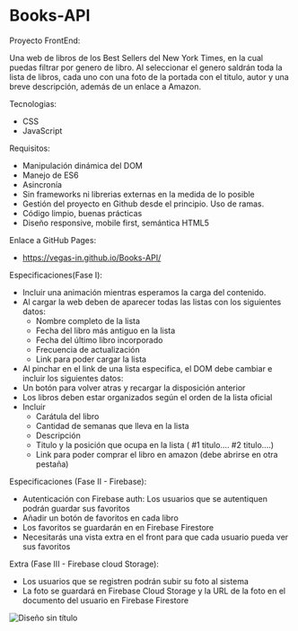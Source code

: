 # Books-API
Proyecto FrontEnd:

Una web de libros de los Best Sellers del New York Times, en la cual puedas filtrar por genero de libro. Al seleccionar el genero saldrán toda la lista de libros, cada uno con una foto de la portada con el titulo, autor y una breve descripción, además de un enlace a Amazon.

Tecnologias:

- CSS
- JavaScript
  
Requisitos:

- Manipulación dinámica del DOM
- Manejo de ES6
- Asincronía
- Sin frameworks ni librerias externas en la medida de lo posible
- Gestión del proyecto en Github desde el principio. Uso de ramas.
- Código limpio, buenas prácticas
- Diseño responsive, mobile first, semántica HTML5

Enlace a GitHub Pages:
- https://vegas-in.github.io/Books-API/


Especificaciones(Fase I):

- Incluir una animación mientras esperamos la carga del contenido.
- Al cargar la web deben de aparecer todas las listas con los siguientes datos:
  - Nombre completo de la lista
  - Fecha del libro más antiguo en la lista
  - Fecha del último libro incorporado
  - Frecuencia de actualización
  - Link para poder cargar la lista
- Al pinchar en el link de una lista especifica, el DOM debe cambiar e incluir los siguientes datos:
- Un botón para volver atras y recargar la disposición anterior
- Los libros deben estar organizados según el orden de la lista oficial
- Incluir
  - Carátula del libro
  - Cantidad de semanas que lleva en la lista
  - Descripción
  - Titulo y la posición que ocupa en la lista ( #1 titulo.... #2 titulo....)
  - Link para poder comprar el libro en amazon (debe abrirse en otra pestaña)

Especificaciones (Fase II - Firebase):

- Autenticación con Firebase auth: Los usuarios que se autentiquen podrán guardar sus favoritos
- Añadir un botón de favoritos en cada libro
- Los favoritos se guardarán en en Firebase Firestore
- Necesitarás una vista extra en el front para que cada usuario pueda ver sus favoritos

Extra (Fase III - Firebase cloud Storage):

- Los usuarios que se registren podrán subir su foto al sistema
- La foto se guardará en Firebase Cloud Storage y la URL de la foto en el documento del usuario en Firebase Firestore

![Diseño sin título](https://github.com/Vegas-in/Books-API/assets/158770667/3c98ecca-d9e8-40fd-9949-0a35f5ee4a3b)
